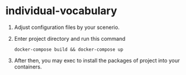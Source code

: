 # individual-vocabulary

1. Adjust configuration files by your scenerio.

2. Enter project directory and run this command

    `docker-compose build && docker-compose up`
    
3. After then, you may exec to install the packages of project into your containers.
